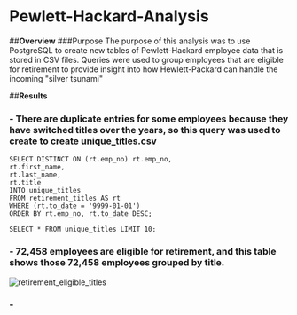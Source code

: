 # Pewlett-Hackard-Analysis

##**Overview**
###Purpose The purpose of this analysis was to use PostgreSQL to create new tables of Pewlett-Hackard employee data that is stored in CSV files. Queries were used to group employees that are eligible for retirement to provide insight into how Hewlett-Packard can handle the incoming "silver tsunami"

##**Results**
### - There are duplicate entries for some employees because they have switched titles over the years, so this query was used to create to create unique_titles.csv

```
SELECT DISTINCT ON (rt.emp_no) rt.emp_no,
rt.first_name,
rt.last_name,
rt.title
INTO unique_titles
FROM retirement_titles AS rt
WHERE (rt.to_date = '9999-01-01')
ORDER BY rt.emp_no, rt.to_date DESC;

SELECT * FROM unique_titles LIMIT 10;
```

### - 72,458 employees are eligible for retirement, and this table shows those 72,458 employees grouped by title.
![retirement_eligible_titles](https://user-images.githubusercontent.com/96211484/153728896-5b4abfc3-8e41-402c-ac6d-2664116ddc73.png)

### - 
